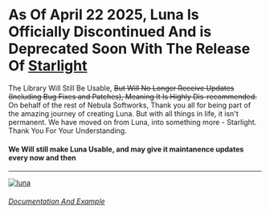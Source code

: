 # As Of April 22 2025, Luna Is Officially Discontinued And is Deprecated Soon With The Release Of [Starlight](https://github.com/Nebula-Softworks/Starlight-Interface-Suite)
  
The Library Will Still Be Usable, ~~But Will No Longer Receive Updates (Including Bug Fixes and Patches), Meaning It Is Highly Dis-recommended.~~ On behalf of the rest of Nebula Softworks, Thank you all for being part of the amazing journey of creating Luna. But with all things in life, it isn't permanent. We have moved on from Luna, into something more - Starlight. Thank You For Your Understanding.  
#### We Will still make Luna Usable, and may give it maintanence updates every now and then
  
----
  
[![luna](https://github.com/Nebula-Softworks/Luna-Interface-Suite/blob/master/Ad%20Image.png?raw=true)](https://discord.com/channels/1123950497347424357/1306516017262104637)  
  
###### [Documentation And Example](https://github.com/Nebula-Softworks/Luna-Interface-Suite/blob/main/Documentation.md)
